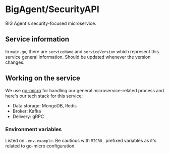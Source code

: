 # BigAgent/SecurityAPI

BIG Agent's security-focused microservice.

## Service information

In `main.go`, there are `serviceName` and `serviceVersion` which represent this service general information. Should be updated whenever the version changes.

## Working on the service

We use [go-micro](https://github.com/micro/go-plugins) for handling our general microservice-related process and here's our tech stack for this service:

- Data storage: MongoDB, Redis
- Broker: Kafka
- Delivery: gRPC

### Environment variables

Listed on `.env.example`. Be cautious with `MICRO_` prefixed variables as it's related to go-micro configuration.